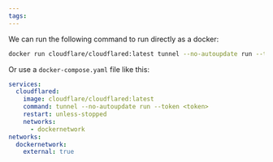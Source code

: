 ```yaml
---
tags:
---
```


We can run the following command to run directly as a docker:

```bash
docker run cloudflare/cloudflared:latest tunnel --no-autoupdate run --token <token>
```


Or use a `docker-compose.yaml` file like this:

```yaml
services:
  cloudflared:
    image: cloudflare/cloudflared:latest
    command: tunnel --no-autoupdate run --token <token>
    restart: unless-stopped
    networks:
      - dockernetwork
networks:
  dockernetwork:
    external: true
```